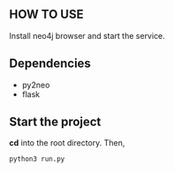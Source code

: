## HOW TO USE
Install neo4j browser and start the service.

## Dependencies
* py2neo
* flask

## Start the project
**cd** into the root directory.
Then,
```
python3 run.py
```
